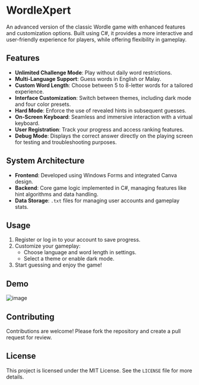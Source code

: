 # WordleXpert
An advanced version of the classic Wordle game with enhanced features and customization options. Built using C#, it provides a more interactive and user-friendly experience for players, while offering flexibility in gameplay.  

## **Features**  
- **Unlimited Challenge Mode**: Play without daily word restrictions.  
- **Multi-Language Support**: Guess words in English or Malay.
- **Custom Word Length**: Choose between 5 to 8-letter words for a tailored experience.  
- **Interface Customization**: Switch between themes, including dark mode and four color presets.  
- **Hard Mode**: Enforce the use of revealed hints in subsequent guesses.  
- **On-Screen Keyboard**: Seamless and immersive interaction with a virtual keyboard.  
- **User Registration**: Track your progress and access ranking features.
- **Debug Mode**: Displays the correct answer directly on the playing screen for testing and troubleshooting purposes.

## **System Architecture**  
- **Frontend**: Developed using Windows Forms and integrated Canva design.  
- **Backend**: Core game logic implemented in C#, managing features like hint algorithms and data handling.  
- **Data Storage**: `.txt` files for managing user accounts and gameplay stats.

## **Usage**
1. Register or log in to your account to save progress.  
2. Customize your gameplay:
   - Choose language and word length in settings.  
   - Select a theme or enable dark mode.  
3. Start guessing and enjoy the game!

## **Demo**  
![image](https://github.com/user-attachments/assets/f47d2e4c-6178-4ca0-afd1-ddd65a776d1d)

## **Contributing**
Contributions are welcome! Please fork the repository and create a pull request for review.  

## **License**
This project is licensed under the MIT License. See the `LICENSE` file for more details.
